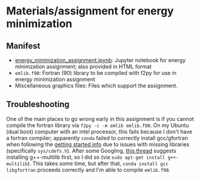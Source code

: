 # Materials/assignment for energy minimization

## Manifest
- [energy_minimization_assignment.ipynb](energy_minimization_assignment.ipynb): Jupyter notebook for energy minimzation assignment; also provided in HTML format
- `emlib.f90`: Fortran (90) library to be compiled with f2py for use in energy minimization assignment
- Miscellaneous graphics files: Files which support the assignment.

## Troubleshooting

One of the main places to go wrong early in this assignment is if you cannot compile the fortran library via `f2py -c -m emlib emlib.f90`.
On my Ubuntu (dual boot) computer with an intel processor, this fails because I don't have a fortran compiler; apparently `conda` failed to correctly install gcc/gfortran when following the [getting started info](../getting-started.md) due to issues with missing libraries (specifically `sys/cdefs.h`).
After some Googling, [this thread](https://askubuntu.com/questions/470796/fatal-error-sys-cdefs-h-no-such-file-or-directory) suggests installing g++-multilib first, so I did so (via `sudo apt-get install g++-multilib`).
This takes some time, but after that, `conda install gcc libgfortran` proceeds correctly and I'm able to compile `emlib.f90`.
